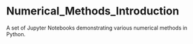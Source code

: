 # Numerical_Methods_Introduction
A set of Jupyter Notebooks demonstrating various numerical methods in Python.
